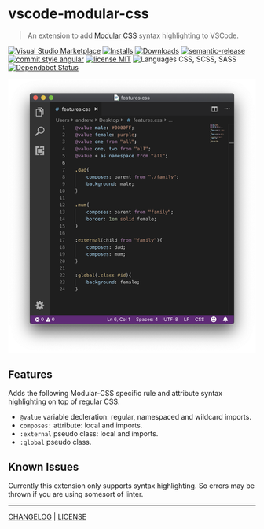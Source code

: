 # vscode-modular-css

> An extension to add [Modular CSS](https://github.com/tivac/modular-css) syntax highlighting to VSCode.

[![Visual Studio Marketplace][vscode-badge]][vscode-link]
[![Installs][installs-badge]][installs-link]
[![Downloads][downloads-badge]][downloads-link]
[![semantic-release][semantic-release-badge]][semantic-release-link]
[![commit style angular][commit-style-badge]][commit-style-link]
[![license MIT][license-badge]][license-link]
![Languages CSS, SCSS, SASS][languages-badge]
[![Dependabot Status][dependabot-badge]][dependabot-link]


![VSCode Window showing the plugin in action](/highlighting.png)

## Features
Adds the following Modular-CSS specific rule and attribute syntax highlighting on top of regular CSS.
* `@value` variable decleration: regular, namespaced and wildcard imports.
* `composes:` attribute: local and imports.
* `:external` pseudo class: local and imports.
* `:global` pseudo class.

## Known Issues
Currently this extension only supports syntax highlighting. So errors may be thrown if you are using somesort of linter.

---
[CHANGELOG](/CHANGELOG.md) | [LICENSE](/LICENSE)

[vscode-badge]: https://flat.badgen.net/vs-marketplace/v/andrewleedham.vscode-modular-css?color=cyan
[vscode-link]: https://marketplace.visualstudio.com/items?itemName=andrewleedham.vscode-modular-css
[installs-badge]: https://flat.badgen.net/vs-marketplace/i/andrewleedham.vscode-modular-css?color=blue
[installs-link]: https://marketplace.visualstudio.com/items?itemName=andrewleedham.vscode-modular-css
[downloads-badge]: https://flat.badgen.net/vs-marketplace/d/andrewleedham.vscode-modular-css?color=purple
[downloads-link]: https://marketplace.visualstudio.com/items?itemName=andrewleedham.vscode-modular-css
[semantic-release-badge]: https://flat.badgen.net/badge/%20%20%F0%9F%93%A6%F0%9F%9A%80/semantic%20release/e10079
[semantic-release-link]: https://github.com/semantic-release/semantic-release
[commit-style-badge]: https://flat.badgen.net/badge/commit%20style/angular/red
[commit-style-link]: https://github.com/angular/angular.js/blob/master/DEVELOPERS.md#-git-commit-guidelines
[license-badge]: https://flat.badgen.net/badge/license/MIT/orange
[license-link]: ./LICENSE
[languages-badge]: https://flat.badgen.net/badge/languages/css,scss,sass/yellow?list=1
[dependabot-badge]: https://api.dependabot.com/badges/status?host=github&repo=AndrewLeedham/vscode-modular-css
[dependabot-link]: https://dependabot.com
